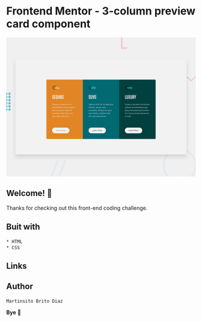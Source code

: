 # Frontend Mentor - 3-column preview card component

![Design preview for the 3-column preview card component coding challenge](./design/desktop-preview.jpg)

## Welcome! 👋

Thanks for checking out this front-end coding challenge.

## Buit with
    * HTML
    * CSS

## Links


## Author

    Martinsito Brito Diaz

**Bye** 🚀
